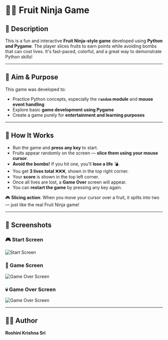 # 🍉💥 Fruit Ninja Game

## 📝 Description

This is a fun and interactive **Fruit Ninja-style game** developed using **Python and Pygame**. The player slices fruits to earn points while avoiding bombs that can cost lives. It's fast-paced, colorful, and a great way to demonstrate Python skills!

---

## 🎯 Aim & Purpose

This game was developed to:
- Practice Python concepts, especially the **`random` module** and **mouse event handling**
- Explore basic **game development using Pygame**
- Create a game purely for **entertainment and learning purposes**

---

## 🧠 How It Works

- Run the game and **press any key** to start.
- Fruits appear randomly on the screen — **slice them using your mouse cursor**.
- **Avoid the bombs!** If you hit one, you’ll **lose a life** 💣.
- You get **3 lives total** ❌❌❌, shown in the top right corner.
- Your **score** is shown in the top left corner.
- Once all lives are lost, a **Game Over** screen will appear.
- You can **restart the game** by pressing any key again.

🎮 **Slicing action**: When you move your cursor over a fruit, it splits into two — just like the real Fruit Ninja game!

---

## 📸 Screenshots

### 🎮 Start Screen
![Start Screen](<img width="846" height="697" alt="FirstScreen" src="https://github.com/user-attachments/assets/878ddfca-6bd5-4e64-9972-235bcfd833d9" />)

###  🍉 Game Screen
![Game Over Screen](<img width="328" height="254" alt="GameScreen" src="https://github.com/user-attachments/assets/e3f2073f-ed49-4b29-9ada-9588e2a14ed4" />)

### 💀 Game Over Screen
![Game Over Screen](<img width="356" height="266" alt="GameOverScreen" src="https://github.com/user-attachments/assets/17adf2fc-c9e4-490d-93b7-e1e647e155a3" />)

---

## 👩‍💻 Author

**Roshini Krishna Sri**  

